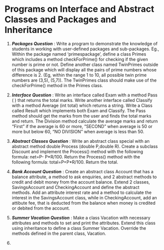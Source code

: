 # Programs on Interface and Abstract Classes and Packages and Inheritance

1. ***Packages Question*** : Write a program to demonstrate the knowledge of students in working with user-defined packages and sub-packages. Eg., Within the package named ‘primespackage’, define a class Primes which includes a method checkForPrime() for checking if the given number is prime or not. Define another class named TwinPrimes outside of this package which will display all the pairs of prime numbers whose difference is 2. (Eg, within the range 1 to 10, all possible twin prime numbers are (3,5), (5,7)). The TwinPrimes class should make use of the checkForPrime() method in the Primes class.

2. ***Interface Question*** : Write an interface called Exam with a method Pass ( ) that returns the total marks. Write another interface called Classify with a method Average (int total) which returns a string. Write a Class called Result which implements both Exam and Classify. The Pass method should get the marks from the user and finds the total marks and return. The Division method calculate the average marks and return “First” if the average is 60 or more, “SECOND” when average is 50 or more but below 60, “NO DIVISION” when average is less than 50.

3. ***Abstract Classes Question*** : Write an abstract class special with an abstract method double Process (double P,double R). Create a subclass Discount and implement the Process() method with the following formula: net=P- P\*R/100. Return the Process() method with the following formula: total=P+P\*R/100. Return the total.

4. ***Bank Account Question*** : Create an abstract class Account that has a balance attribute, a method to ask enquiries, and 2 abstract methods to credit and debit money from the account balance. Extend 2 classes, SavingsAccount and CheckingAccount and define the abstract methods. Add an attribute interest rate and a method to calculate the interest in the SavingsAccount class, while in CheckingAccount, add an attibute fee, that is deducted from the balance when money is credited or debited from the account. 

5. ***Summer Vacation Question*** : Make a class Vacation with necessary attributes and methods to set and print the attributes. Extend this class using inheritance to define a class Summer Vacation. Override the methods defined in the parent class, Vacation. 

6. 


